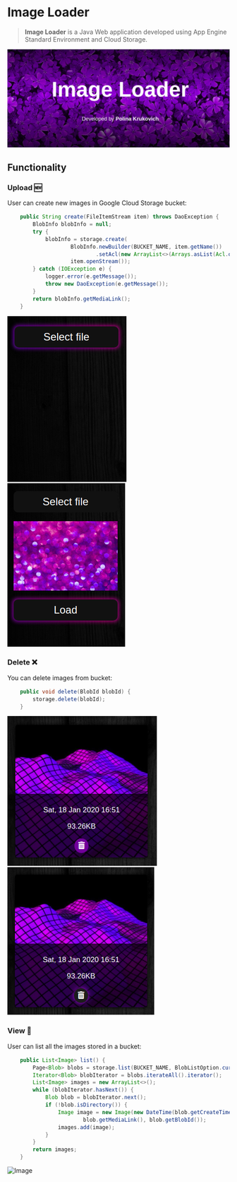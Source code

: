 # Image Loader

> **Image Loader** is a Java Web application developed using App Engine Standard 
> Environment and Cloud Storage.


![Image](https://github.com/palina-krukovich/image-loader/blob/master/images/header.png)

## Functionality

### Upload :new:
User can create new images in Google Cloud Storage bucket:
```java
    public String create(FileItemStream item) throws DaoException {
        BlobInfo blobInfo = null;
        try {
            blobInfo = storage.create(
                    BlobInfo.newBuilder(BUCKET_NAME, item.getName())
                            .setAcl(new ArrayList<>(Arrays.asList(Acl.of(User.ofAllUsers(), Role.READER)))).build(),
                    item.openStream());
        } catch (IOException e) {
            logger.error(e.getMessage());
            throw new DaoException(e.getMessage());
        }
        return blobInfo.getMediaLink();
    }
```

![Image](https://github.com/palina-krukovich/image-loader/blob/master/images/upload_f.png)
![Image](https://github.com/palina-krukovich/image-loader/blob/master/images/upload_s.png)

### Delete :x:
You can delete images from bucket:
```java
    public void delete(BlobId blobId) {
        storage.delete(blobId);
    }
```

![Image](https://github.com/palina-krukovich/image-loader/blob/master/images/delete_f.png)
![Image](https://github.com/palina-krukovich/image-loader/blob/master/images/delete_s.png)

### View :eyes:
User can list all the images stored in a bucket:
```java
    public List<Image> list() {
        Page<Blob> blobs = storage.list(BUCKET_NAME, BlobListOption.currentDirectory());
        Iterator<Blob> blobIterator = blobs.iterateAll().iterator();
        List<Image> images = new ArrayList<>();
        while (blobIterator.hasNext()) {
            Blob blob = blobIterator.next();
            if (!blob.isDirectory()) {
                Image image = new Image(new DateTime(blob.getCreateTime()).toStringRfc3339(), blob.getSize(),
                        blob.getMediaLink(), blob.getBlobId());
                images.add(image);
            }
        }
        return images;
    }
```


![Image](https://github.com/polina-krukovich/image-loader/blob/master/images/list.png)

